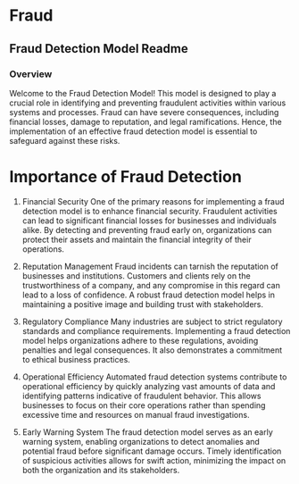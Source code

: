 # Fraud

## Fraud Detection Model Readme
### Overview
Welcome to the Fraud Detection Model! This model is designed to play a crucial role in identifying and preventing fraudulent activities within various systems and processes. Fraud can have severe consequences, including financial losses, damage to reputation, and legal ramifications. Hence, the implementation of an effective fraud detection model is essential to safeguard against these risks.

# Importance of Fraud Detection
1. Financial Security
One of the primary reasons for implementing a fraud detection model is to enhance financial security. Fraudulent activities can lead to significant financial losses for businesses and individuals alike. By detecting and preventing fraud early on, organizations can protect their assets and maintain the financial integrity of their operations.

2. Reputation Management
Fraud incidents can tarnish the reputation of businesses and institutions. Customers and clients rely on the trustworthiness of a company, and any compromise in this regard can lead to a loss of confidence. A robust fraud detection model helps in maintaining a positive image and building trust with stakeholders.

3. Regulatory Compliance
Many industries are subject to strict regulatory standards and compliance requirements. Implementing a fraud detection model helps organizations adhere to these regulations, avoiding penalties and legal consequences. It also demonstrates a commitment to ethical business practices.

4. Operational Efficiency
Automated fraud detection systems contribute to operational efficiency by quickly analyzing vast amounts of data and identifying patterns indicative of fraudulent behavior. This allows businesses to focus on their core operations rather than spending excessive time and resources on manual fraud investigations.

5. Early Warning System
The fraud detection model serves as an early warning system, enabling organizations to detect anomalies and potential fraud before significant damage occurs. Timely identification of suspicious activities allows for swift action, minimizing the impact on both the organization and its stakeholders.
